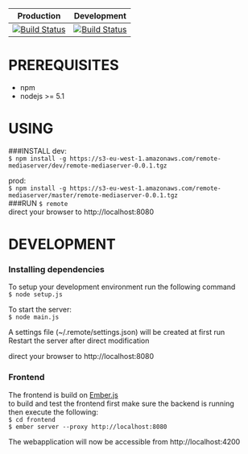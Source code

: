 Production | Development
--- | ---
[![Build Status](https://travis-ci.org/OwenRay/Remote-MediaServer.svg?branch=master)](https://travis-ci.org/OwenRay/Remote-MediaServer) | [![Build Status](https://travis-ci.org/OwenRay/Remote-MediaServer.svg?branch=dev)](https://travis-ci.org/OwenRay/Remote-MediaServer)

# PREREQUISITES
- npm  
- nodejs >= 5.1

# USING
###INSTALL
dev:  
`$ npm install -g https://s3-eu-west-1.amazonaws.com/remote-mediaserver/dev/remote-mediaserver-0.0.1.tgz`  

prod:  
`$ npm install -g https://s3-eu-west-1.amazonaws.com/remote-mediaserver/master/remote-mediaserver-0.0.1.tgz`  
###RUN
`$ remote`  
direct your browser to http://localhost:8080

# DEVELOPMENT
### Installing dependencies
To setup your development environment run the following command  
`$ node setup.js`  
  
To start the server:  
`$ node main.js`  
  
A settings file (~/.remote/settings.json) will be created at first run  
Restart the server after direct modification  
  
direct your browser to http://localhost:8080  
  
### Frontend
The frontend is build on [Ember.js](emberjs.com)   
to build and test the frontend first make sure the backend is running  
then execute the following:  
`$ cd frontend`  
`$ ember server --proxy http://localhost:8080`  
  
The webapplication will now be accessible from http://localhost:4200
